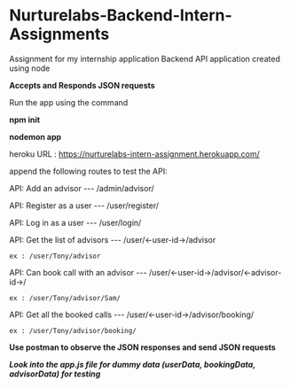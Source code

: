 # Nurturelabs-Backend-Intern-Assignments
Assignment for my internship application 
Backend API application created using node 

**Accepts and Responds JSON requests**

Run the app using the command 

__npm init__


__nodemon app__


heroku URL : 
https://nurturelabs-intern-assignment.herokuapp.com/

append the following routes to test the API:

API: Add an advisor
--- /admin/advisor/

API: Register as a user
--- /user/register/

API: Log in as a user
--- /user/login/

API: Get the list of advisors
--- /user/<-user-id->/advisor

    ex : /user/Tony/advisor
  
API: Can book call with an advisor
--- /user/<-user-id->/advisor/<-advisor-id->/

    ex : /user/Tony/advisor/Sam/
  
API: Get all the booked calls
--- /user/<-user-id->/advisor/booking/

    ex : /user/Tony/advisor/booking/


__Use postman to observe the JSON responses and send JSON requests__


***Look into the app.js file for dummy data (userData, bookingData, advisorData) for testing***
